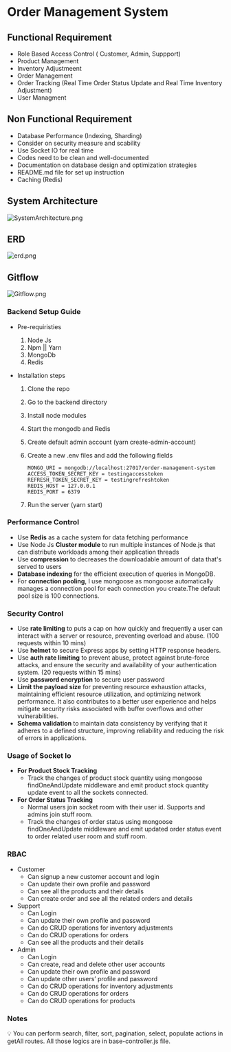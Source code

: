 # Order Management System

## Functional Requirement

- Role Based Access Control ( Customer, Admin, Suppport)
- Product Management
- Inventory Adjustmeent
- Order Management
- Order Tracking (Real Time Order Status Update and Real Time Inventory Adjustment)
- User Managment

## Non Functional Requirement

- Database Performance (Indexing, Sharding)
- Consider on security measure and scability
- Use Socket IO for real time
- Codes need to be clean and well-documented
- Documentation on database design and optimization strategies
- README.md file for set up instruction
- Caching (Redis)

## System Architecture

![SystemArchitecture.png](https://drive.google.com/uc?export=download&id=1eqAx1eZA8YAAx0GOCoZmfadigOPVAuIy)

## ERD

![erd.png](https://drive.google.com/uc?export=download&id=1AiUY9YeBCL0I5AEfch-CNBqoqKPX186Q)

## Gitflow

![Gitflow.png](https://drive.google.com/uc?export=download&id=12lSiOJs3Tj2wDlOa_73iaSXqKkT2c853)

### Backend Setup Guide

- Pre-requiristies
  1. Node Js
  2. Npm || Yarn
  3. MongoDb
  4. Redis
- Installation steps

  1. Clone the repo
  2. Go to the backend directory
  3. Install node modules
  4. Start the mongodb and Redis
  5. Create default admin account (yarn create-admin-account)
  6. Create a new .env files and add the following fields

     ```
     MONGO_URI = mongodb://localhost:27017/order-management-system
     ACCESS_TOKEN_SECRET_KEY = testingaccesstoken
     REFRESH_TOKEN_SECRET_KEY = testingrefreshtoken
     REDIS_HOST = 127.0.0.1
     REDIS_PORT = 6379
     ```

  7. Run the server (yarn start)

### Performance Control

- Use **Redis** as a cache system for data fetching performance
- Use Node Js **Cluster module** to run multiple instances of Node.js that can distribute workloads among their application threads
- Use **compression** to decreases the downloadable amount of data that's served to users
- **Database indexing** for the efficient execution of queries in MongoDB.
- For **connection pooling**, I use mongoose as mongoose automatically manages a connection pool for each connection you create.The default pool size is 100 connections.

### Security Control

- Use **rate limiting** to puts a cap on how quickly and frequently a user can interact with a server or resource, preventing overload and abuse. (100 requests within 10 mins)
- Use **helmet** to secure Express apps by setting HTTP response headers.
- Use **auth rate limiting** to prevent abuse, protect against brute-force attacks, and ensure the security and availability of your authentication system. (20 requests within 15 mins)
- Use **password encryption** to secure user password
- **Limit the payload size** for preventing resource exhaustion attacks, maintaining efficient resource utilization, and optimizing network performance. It also contributes to a better user experience and helps mitigate security risks associated with buffer overflows and other vulnerabilities.
- **Schema validation** to maintain data consistency by verifying that it adheres to a defined structure, improving reliability and reducing the risk of errors in applications.

### Usage of Socket Io

- **For Product Stock Tracking**
  - Track the changes of product stock quantity using mongoose findOneAndUpdate middleware and emit product stock quantity update event to all the sockets connected.
- **For Order Status Tracking**
  - Normal users join socket room with their user id. Supports and admins join stuff room.
  - Track the changes of order status using mongoose findOneAndUpdate middleware and emit updated order status event to order related user room and stuff room.

### RBAC

- Customer
  - Can signup a new customer account and login
  - Can update their own profile and password
  - Can see all the products and their details
  - Can create order and see all the related orders and details
- Support
  - Can Login
  - Can update their own profile and password
  - Can do CRUD operations for inventory adjustments
  - Can do CRUD operations for orders
  - Can see all the products and their details
- Admin
  - Can Login
  - Can create, read and delete other user accounts
  - Can update their own profile and password
  - Can update other users’ profile and password
  - Can do CRUD operations for inventory adjustments
  - Can do CRUD operations for orders
  - Can do CRUD operations for products

### Notes

<aside>
💡 You can perform search, filter, sort, pagination, select, populate actions in getAll routes. All those logics are in base-controller.js file.
</aside>
